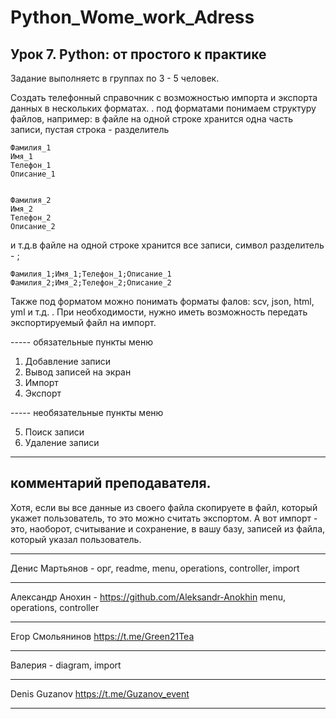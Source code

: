 # Python_Wome_work_Adress

## Урок 7. Python: от простого к практике
Задание выполняетс в группах по 3 - 5 человек.

Создать телефонный справочник с возможностью импорта и экспорта данных в нескольких форматах.
.
под форматами понимаем структуру файлов, например: в файле на одной строке хранится одна часть записи, пустая строка - разделитель

    Фамилия_1
    Имя_1
    Телефон_1
    Описание_1


    Фамилия_2
    Имя_2
    Телефон_2
    Описание_2

и т.д.в файле на одной строке хранится все записи, символ разделитель - ;

    Фамилия_1;Имя_1;Телефон_1;Описание_1
    Фамилия_2;Имя_2;Телефон_2;Описание_2

Также под форматом можно понимать форматы фалов: scv, json, html, yml и т.д.
.
При необходимости, нужно иметь возможность передать экспортируемый файл на импорт.

----- обязательные пункты меню
1. Добавление записи
2. Вывод записей на экран
3. Импорт
4. Экспорт

----- необязательные пункты меню

5. Поиск записи
6. Удаление записи
***
## комментарий преподавателя.
Хотя, если вы все данные из своего файла скопируете в файл, который укажет пользователь, то это можно считать экспортом.
А вот импорт - это, наоборот, считывание и сохранение, в вашу базу, записей из файла, который указал пользователь.


***
Денис Мартьянов - орг, readme, menu, operations, controller, import
***
Александр Анохин - https://github.com/Aleksandr-Anokhin   menu, operations, controller
***
Егор Смольянинов  https://t.me/Green21Tea  
***
Валерия   - diagram, import
***
Denis Guzanov  https://t.me/Guzanov_event
***
